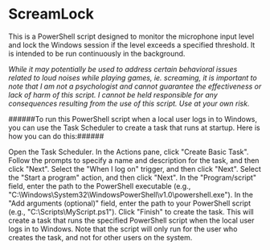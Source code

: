 # ScreamLock

This is a PowerShell script designed to monitor the microphone input level and lock the Windows session if the level exceeds a specified threshold. It is intended to be run continuously in the background. 

*While it may potentially be used to address certain behavioral issues related to loud noises while playing games, ie. screaming, it is important to note that I am not a psychologist and cannot guarantee the effectiveness or lack of harm of this script. I cannot be held responsible for any consequences resulting from the use of this script. Use at your own risk.*









######To run this PowerShell script when a local user logs in to Windows, you can use the Task Scheduler to create a task that runs at startup. Here is how you can do this:######

Open the Task Scheduler.
In the Actions pane, click "Create Basic Task".
Follow the prompts to specify a name and description for the task, and then click "Next".
Select the "When I log on" trigger, and then click "Next".
Select the "Start a program" action, and then click "Next".
In the "Program/script" field, enter the path to the PowerShell executable (e.g., "C:\Windows\System32\WindowsPowerShell\v1.0\powershell.exe").
In the "Add arguments (optional)" field, enter the path to your PowerShell script (e.g., "C:\Scripts\MyScript.ps1").
Click "Finish" to create the task.
This will create a task that runs the specified PowerShell script when the local user logs in to Windows. Note that the script will only run for the user who creates the task, and not for other users on the system.
